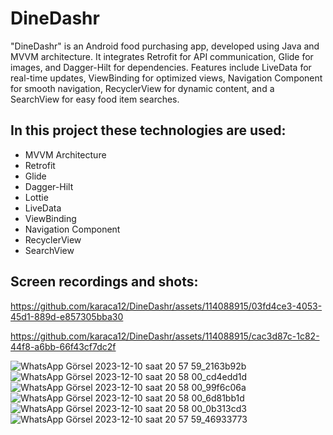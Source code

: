 # DineDashr

"DineDashr" is an Android food purchasing app, developed using Java and MVVM architecture. It integrates Retrofit for API communication, Glide for images, and Dagger-Hilt for dependencies. Features include LiveData for real-time updates, ViewBinding for optimized views, Navigation Component for smooth navigation, RecyclerView for dynamic content, and a SearchView for easy food item searches.



## In this project these technologies are used:

- MVVM Architecture
- Retrofit
- Glide
- Dagger-Hilt
- Lottie
- LiveData
- ViewBinding
- Navigation Component
- RecyclerView
- SearchView


## Screen recordings and shots:

https://github.com/karaca12/DineDashr/assets/114088915/03fd4ce3-4053-45d1-889d-e857305bba30



https://github.com/karaca12/DineDashr/assets/114088915/cac3d87c-1c82-44f8-a6bb-66f43cf7dc2f

![WhatsApp Görsel 2023-12-10 saat 20 57 59_2163b92b](https://github.com/karaca12/DineDashr/assets/114088915/4ecce3a5-cd47-4010-b614-9e788d8e698f)
![WhatsApp Görsel 2023-12-10 saat 20 58 00_cd4edd1d](https://github.com/karaca12/DineDashr/assets/114088915/ba07ca26-d7bb-4164-8927-891c0884cf6e)
![WhatsApp Görsel 2023-12-10 saat 20 58 00_99f6c06a](https://github.com/karaca12/DineDashr/assets/114088915/bf577538-fd8f-40fb-95b2-b92a42766a5d)
![WhatsApp Görsel 2023-12-10 saat 20 58 00_6d81bb1d](https://github.com/karaca12/DineDashr/assets/114088915/a9512402-b101-43d2-a1a9-6e8ada6b073d)
![WhatsApp Görsel 2023-12-10 saat 20 58 00_0b313cd3](https://github.com/karaca12/DineDashr/assets/114088915/7ac8db8a-5517-419f-a38b-c5c4dc8f85ab)
![WhatsApp Görsel 2023-12-10 saat 20 57 59_46933773](https://github.com/karaca12/DineDashr/assets/114088915/da36f43a-a7ec-498c-a4a5-2c674faca3c7)





